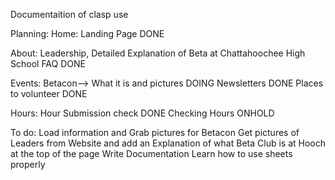 Documentaition of clasp use

Planning:
Home: Landing Page DONE

About: Leadership, Detailed Explanation of Beta at Chattahoochee High School
       FAQ DONE

Events: Betacon--> What it is and pictures DOING
        Newsletters DONE
        Places to volunteer DONE

Hours: Hour Submission check DONE
       Checking Hours ONHOLD


To do:
Load information and Grab pictures for Betacon
Get pictures of Leaders from Website and add an Explanation of what Beta Club is at Hooch at the top of the page
Write Documentation
Learn how to use sheets properly
